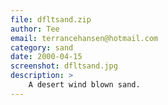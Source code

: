 ```yaml
---
file: dfltsand.zip
author: Tee
email: terrancehansen@hotmail.com
category: sand
date: 2000-04-15
screenshot: dfltsand.jpg
description: >
    A desert wind blown sand.
---
```

